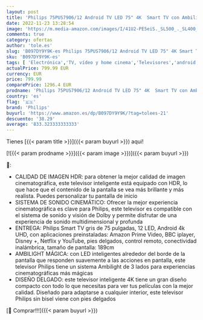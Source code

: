 ```yaml
---
layout: post
title: 'Philips 75PUS7906/12 Android TV LED 75" 4K  Smart TV con Ambilight de 3 Lados  Imagen HDR Vibrante  Dolby Vision cinematográfico y Sonido Atmos  Compatible con Google Assistant  Negro  2021'
date: 2022-11-23 13:28:54
image: 'https://m.media-amazon.com/images/I/41U2-PE5eiS._SL500_._SL400_.jpg'
comments: true
category: ofertas
author: 'tole.es'
slug: 'B097DY9Y9K-es Philips 75PUS7906/12 Android TV LED 75" 4K Smart TV con...'
sku: 'B097DY9Y9K-es'
tags: [ 'Electrónica','TV, vídeo y home cinema','Televisores','android','philips','🇪🇸', ]
actualPrice: 799.99 EUR
currency: EUR
price: 799.99
comparePrice: 1296.4 EUR
prodname: 'Philips 75PUS7906/12 Android TV LED 75" 4K  Smart TV con Ambilight de 3 Lados  Imagen HDR Vibrante  Dolby Vision cinematográfico y Sonido Atmos  Compatible con Google Assistant  Negro  2021'
country: 'es'
flag: '🇪🇸'
brand: 'Philips'
buyurl: 'https://www.amazon.es/dp/B097DY9Y9K/?tag=tolees-21'
descuento: '38.29'
average: '833.323333333333'
---
```


Tienes [{{< param title >}}]({{< param buyurl >}}) aqui!

[![{{< param prodname >}}]({{< param image >}})]({{< param buyurl >}})

🔎:

- CALIDAD DE IMAGEN HDR: para obtener la mejor calidad de imagen cinematográfica, este televisor inteligente está equipado con HDR, lo que hace que el contenido de la pantalla se vea más brillante y más realista. Puedes personalizar tu pantalla de inicio
- SISTEMA DE SONIDO CINEMÁTICO: Ofrecer la mejor experiencia cinematográfica es clave para Philips, este televisor es compatible con el sistema de sonido y visión de Dolby y permite disfrutar de una experiencia de sonido multidimensional y profunda
- ENTREGA: Philips Smart TV gris de 75 pulgadas, 12 LED, Android 4k UHD, con aplicaciones preinstaladas: Amazon Prime Video, BBC iplayer, Disney +, Netflix y YouTube, pies delgados, control remoto, conectividad inalámbrica, tamaño de pantalla: 189cm
- AMBILIGHT MÁGICA: con LED inteligentes alrededor del borde de la pantalla que responden suavemente a las acciones en pantalla, este televisor Philips tiene un sistema Ambilight de 3 lados para experiencias cinematográficas más mágicas
- DISEÑO DELGADO: este televisor inteligente 4K tiene un gran diseño compacto con todo lo que necesitas para ver tus películas con la mejor calidad. Diseñado para adaptarse a cualquier interior, este televisor Philips sin bisel viene con pies delgados

[🛒 Comprar!!!]({{< param buyurl >}})
